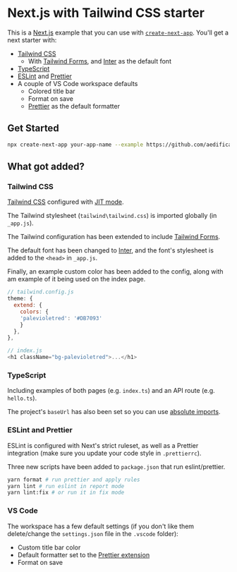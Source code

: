 # Next.js with Tailwind CSS starter

This is a [Next.js] example that you can use with [`create-next-app`][create-next-app]. You'll get a next starter with:

- [Tailwind CSS]
  - With [Tailwind Forms], and [Inter] as the default font
- [TypeScript]
- [ESLint] and [Prettier]
- A couple of VS Code workspace defaults
  - Colored title bar
  - Format on save
  - [Prettier] as the default formatter

## Get Started

```bash
npx create-next-app your-app-name --example https://github.com/aedificatorum/next-starters/tree/main/tailwind
```

## What got added?

### Tailwind CSS

[Tailwind CSS] configured with [JIT mode].

The Tailwind stylesheet (`tailwind\tailwind.css`) is imported globally (in `_app.js`).

The Tailwind configuration has been extended to include [Tailwind Forms].

The default font has been changed to [Inter], and the font's stylesheet is added to the `<head>` in `_app.js`.

Finally, an example custom color has been added to the config, along with am example of it being used on the index page.

```js
// tailwind.config.js
theme: {
  extend: {
    colors: {
    'palevioletred': '#DB7093'
    }
  },
},

// index.js
<h1 className="bg-palevioletred">...</h1>
```

### TypeScript

Including examples of both pages (e.g. `index.ts`) and an API route (e.g. `hello.ts`).

The project's `baseUrl` has also been set so you can use [absolute imports].

### ESLint and Prettier

ESLint is configured with Next's strict ruleset, as well as a Prettier integration (make sure you update your code style in `.prettierrc`).

Three new scripts have been added to `package.json` that run eslint/prettier.

```bash
yarn format # run prettier and apply rules
yarn lint # run eslint in report mode
yarn lint:fix # or run it in fix mode
```

### VS Code

The workspace has a few default settings (if you don't like them delete/change the `settings.json` file in the `.vscode` folder):

- Custom title bar color
- Default formatter set to the [Prettier extension][prettier vscode]
- Format on save

[next.js]: https://nextjs.org/
[create-next-app]: https://github.com/zeit/next.js/tree/canary/packages/create-next-app.
[tailwind css]: https://tailwindcss.com/
[jit mode]: https://tailwindcss.com/docs/just-in-time-mode
[absolute imports]: https://tjaddison.com/blog/2020/04/absolute-imports-with-react/
[tailwind forms]: https://tailwindcss-custom-forms.netlify.app/
[inter]: https://rsms.me/inter/
[prettier vscode]: https://marketplace.visualstudio.com/items?itemName=esbenp.prettier-vscode
[prettier]: https://prettier.io/
[eslint]: https://eslint.org/
[typescript]: https://www.typescriptlang.org/
